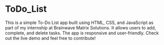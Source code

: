 # ToDo_List
This is a simple To-Do List app built using HTML, CSS, and JavaScript as part of my internship at Brainwave Matrix Solutions. It allows users to add, complete, and delete tasks. The app is responsive and user-friendly. Check out the live demo and feel free to contribute!
